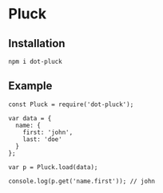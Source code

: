 # Pluck

## Installation
```
npm i dot-pluck
```

## Example
```
const Pluck = require('dot-pluck');

var data = {
  name: {
    first: 'john',
    last: 'doe'
  }
};

var p = Pluck.load(data);

console.log(p.get('name.first')); // john
```
